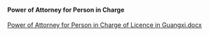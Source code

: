 #### Power of Attorney for Person in Charge

[Power of Attorney for Person in Charge of Licence in Guangxi.docx](https:/https://badownload.s3.cn-north-1.jdcloud-oss.com/buchongziliao/guangxi/gxshouquanshu.doc)
